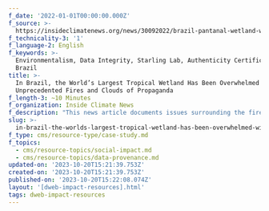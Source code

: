 ```yaml
---
f_date: '2022-01-01T00:00:00.000Z'
f_source: >-
  https://insideclimatenews.org/news/30092022/brazil-pantanal-wetland-wildfire-propoganda-bolsonaro/
f_technicality-3: '1'
f_language-2: English
f_keywords: >-
  Environmentalism, Data Integrity, Starling Lab, Authenticity Certificates,
  Brazil
title: >-
  In Brazil, the World’s Largest Tropical Wetland Has Been Overwhelmed With
  Unprecedented Fires and Clouds of Propaganda
f_length-3: ~10 Minutes
f_organization: Inside Climate News
f_description: "This news article documents issues surrounding the fires consuming Brazil's Pantanal, the world's largest tropical wetland. The photo presentation in this story was produced in collaboration with The\_Starling Lab for Data Integrity\_at Stanford University and the University of Southern California. The photos are cryptographically authenticated and verify when and where they were taken. Captured data also includes confirmation that the images have not been edited, improving data integrity."
slug: >-
  in-brazil-the-worlds-largest-tropical-wetland-has-been-overwhelmed-with-unprecedented-fires-and-clouds-of-propaganda-4a19b
f_type: cms/resource-type/case-study.md
f_topics:
  - cms/resource-topics/social-impact.md
  - cms/resource-topics/data-provenance.md
updated-on: '2023-10-20T15:21:39.753Z'
created-on: '2023-10-20T15:21:39.753Z'
published-on: '2023-10-20T15:22:08.074Z'
layout: '[dweb-impact-resources].html'
tags: dweb-impact-resources
---
```



